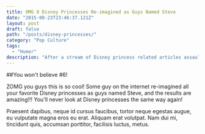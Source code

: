 ```yaml
---
title: OMG 8 Disney Princesses Re-imagined as Guys Named Steve
date: "2015-08-23T23:46:37.121Z"
layout: post
draft: false
path: "/posts/disney-princesses/"
category: "Pop Culture"
tags:
  - "Humor"
description: "After a stream of Disney princess related articles assaulted me on Tumblr and Facebook, something inside of me snapped..."
---
```


##You won't believe #6!

ZOMG you guys this is so cool! Some guy on the internet re-imagined all your favorite Disney princesses as guys named Steve, and the results are amazing!!! You'll never look at Disney princesses the same way again!

Praesent dapibus, neque id cursus faucibus, tortor neque egestas augue, eu vulputate magna eros eu erat. Aliquam erat volutpat. Nam dui mi, tincidunt quis, accumsan porttitor, facilisis luctus, metus.
